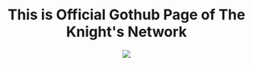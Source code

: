 <h1 align="center"><B>This is Official Gothub Page of The Knight's Network</B></H1>
<p align="center">
<img src="https://readme-typing-svg.herokuapp.com?color=1C71FA&width=420&lines=We+are+Developers+From+India%F0%9F%97%BF;Working+For+Akatsuki+Division%F0%9F%91%80;Akatsuki+Division+is+a+tech+division+of+knights+network%E2%9C%8C%EF%B8%8F">
</p>


